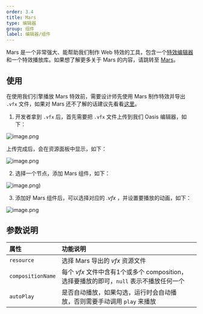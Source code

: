 ```yaml
---
order: 3.4
title: Mars
type: 编辑器
group: 组件
label: 编辑器/组件
---
```


Mars 是一个非常强大、能帮助我们制作 Web 特效的工具，包含一个[特效编辑器](https://render.alipay.com/p/s/mars-editor/)和一个特效播放库。如果想了解更多关于 Mars 的内容，请跳转至 [Mars](https://yuque.antfin-inc.com/oasisgroup/mars)。

## 使用

在使用我们引擎播放 Mars 特效前，需要设计师先使用 Mars 制作特效并导出 `.vfx` 文件，如果对 Mars 还不了解的话建议先看看[这里](https://render.alipay.com/p/s/mars-editor/#)。

1. 开发者拿到 `.vfx` 后，首先需要把 `.vfx` 文件上传到我们 Oasis 编辑器，如下：

![image.png](https://gw.alipayobjects.com/zos/OasisHub/1f3b268d-cede-4dd7-b0a4-0c17323fc6d2/Jul-19-2021%25252017-26-45.gif)

上传完成后，会在资源面板中显示，如下：

![image.png](https://gw.alipayobjects.com/zos/OasisHub/7463abd0-57ee-445c-9995-01a703effb6f/image-20210719173053796.png)

2. 选择一个节点，添加 Mars 组件，如下：

![image.png](https://gw.alipayobjects.com/zos/OasisHub/591ea148-7d08-4882-aae9-5521316d5057/mars-comp.gif))

3. 添加好 Mars 组件后，可以选择对应的 _.vfx_ ，并设置要播放的动画，如下：

![image.png](https://gw.alipayobjects.com/zos/OasisHub/2789b212-e92a-4b12-a84c-4f2b80e51e4b/mars-play.gif)

## 参数说明

| 属性 | 功能说明 |  |
| :--- | :--- | --- |
| `resource` | 选择 Mars 导出的 _vfx_ 资源文件 |  |
| `compositionName` | 每个 _vfx_ 文件中含有1个或多个 composition，选择要播放的即可，`null` 表示不播放任何一个 |  |
| `autoPlay` | 是否自动播放，如果勾选，运行时会自动播放，否则需要手动调用 `play` 来播放 |  |
